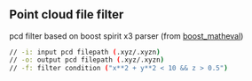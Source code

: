 #

## Point cloud file filter

pcd filter based on boost spirit x3 parser (from [boost_matheval](https://github.com/hmenke/boost_matheval))

```sh
// -i: input pcd filepath (.xyz/.xyzn)
// -o: output pcd filepath (.xyz/.xyzn)
// -f: filter condition ("x**2 + y**2 < 10 && z > 0.5")
```
